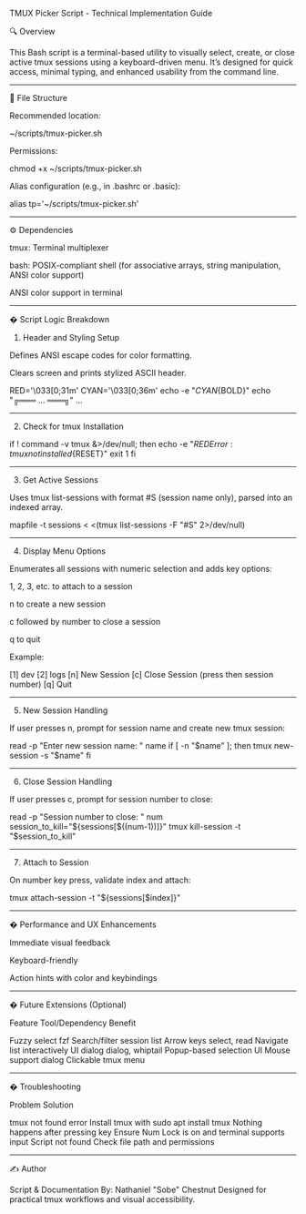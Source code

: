 TMUX Picker Script - Technical Implementation Guide

🔍 Overview

This Bash script is a terminal-based utility to visually select, create, or close active tmux sessions using a keyboard-driven menu. It’s designed for quick access, minimal typing, and enhanced usability from the command line.


---

📁 File Structure

Recommended location:

~/scripts/tmux-picker.sh

Permissions:

chmod +x ~/scripts/tmux-picker.sh

Alias configuration (e.g., in .bashrc or .basic):

alias tp='~/scripts/tmux-picker.sh'


---

⚙️ Dependencies

tmux: Terminal multiplexer

bash: POSIX-compliant shell (for associative arrays, string manipulation, ANSI color support)

ANSI color support in terminal



---

� Script Logic Breakdown

1. Header and Styling Setup

Defines ANSI escape codes for color formatting.

Clears screen and prints stylized ASCII header.


RED='\033[0;31m'
CYAN='\033[0;36m'
echo -e "${CYAN}${BOLD}"
echo "╔═══ ... ═══╗"
...


---

2. Check for tmux Installation

if ! command -v tmux &>/dev/null; then
    echo -e "${RED}Error: tmux not installed${RESET}"
    exit 1
fi


---

3. Get Active Sessions

Uses tmux list-sessions with format #S (session name only), parsed into an indexed array.

mapfile -t sessions < <(tmux list-sessions -F "#S" 2>/dev/null)


---

4. Display Menu Options

Enumerates all sessions with numeric selection and adds key options:

1, 2, 3, etc. to attach to a session

n to create a new session

c followed by number to close a session

q to quit


Example:

[1] dev
[2] logs
[n] New Session
[c] Close Session (press then session number)
[q] Quit


---

5. New Session Handling

If user presses n, prompt for session name and create new tmux session:

read -p "Enter new session name: " name
if [ -n "$name" ]; then
  tmux new-session -s "$name"
fi


---

6. Close Session Handling

If user presses c, prompt for session number to close:

read -p "Session number to close: " num
session_to_kill="${sessions[$((num-1))]}"
tmux kill-session -t "$session_to_kill"


---

7. Attach to Session

On number key press, validate index and attach:

tmux attach-session -t "${sessions[$index]}"


---

� Performance and UX Enhancements

Immediate visual feedback

Keyboard-friendly

Action hints with color and keybindings



---

� Future Extensions (Optional)

Feature	Tool/Dependency	Benefit

Fuzzy select	fzf	Search/filter session list
Arrow keys	select, read	Navigate list interactively
UI dialog	dialog, whiptail	Popup-based selection UI
Mouse support	dialog	Clickable tmux menu



---

� Troubleshooting

Problem	Solution

tmux not found error	Install tmux with sudo apt install tmux
Nothing happens after pressing key	Ensure Num Lock is on and terminal supports input
Script not found	Check file path and permissions



---

✍️ Author

Script & Documentation By: Nathaniel "Sobe" Chestnut
Designed for practical tmux workflows and visual accessibility.


